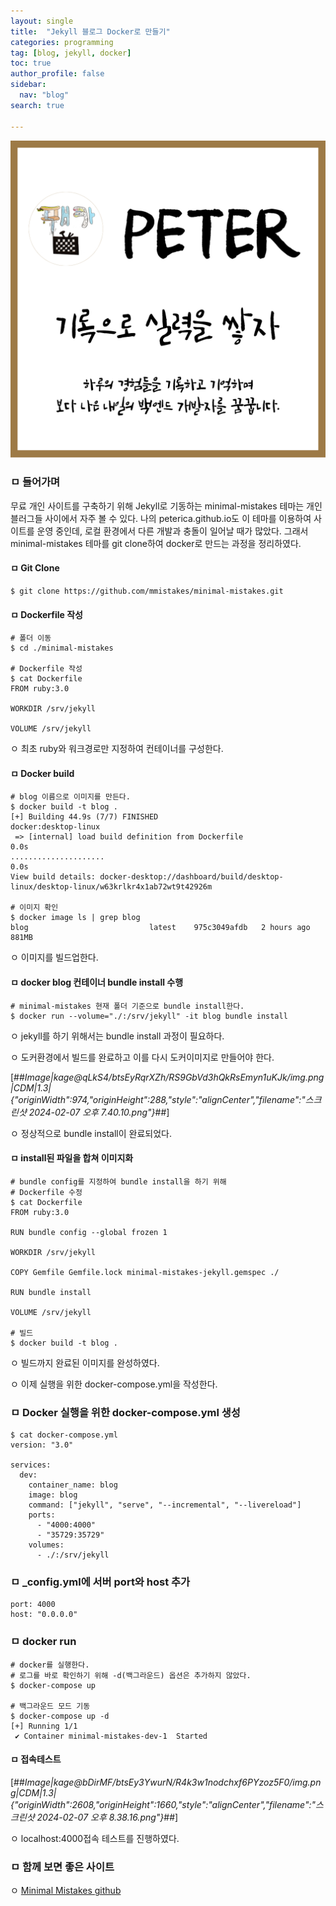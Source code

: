 ```yaml
---
layout: single
title:  "Jekyll 블로그 Docker로 만들기"
categories: programming
tag: [blog, jekyll, docker]
toc: true
author_profile: false
sidebar:
  nav: "blog"
search: true

---
```




<img src="../images/2024-02-07-blog-docker/img1.daumcdn.png" alt="img1.daumcdn" style="zoom:50%;" />



### ㅁ 들어가며

무료 개인 사이트를 구축하기 위해 Jekyll로 기동하는 minimal-mistakes 테마는 개인 블러그들 사이에서 자주 볼 수 있다. 나의 peterica.github.io도 이 테마를 이용하여 사이트를 운영 중인데, 로컬 환경에서 다른 개발과 충돌이 일어날 때가 많았다. 그래서  minimal-mistakes 테마를 git clone하여 docker로 만드는 과정을 정리하였다.

#### ㅁ Git Clone

```
$ git clone https://github.com/mmistakes/minimal-mistakes.git
```

#### ㅁ Dockerfile 작성

```
# 폴더 이동
$ cd ./minimal-mistakes

# Dockerfile 작성
$ cat Dockerfile
FROM ruby:3.0

WORKDIR /srv/jekyll

VOLUME /srv/jekyll
```

 ㅇ 최초 ruby와 워크경로만 지정하여 컨테이너를 구성한다.

#### ㅁ Docker build

```
# blog 이름으로 이미지를 만든다.
$ docker build -t blog .
[+] Building 44.9s (7/7) FINISHED                                                                                                                                                             docker:desktop-linux
 => [internal] load build definition from Dockerfile                                                                                                                                                          0.0s
.....................                                                                                                                                                                  0.0s
View build details: docker-desktop://dashboard/build/desktop-linux/desktop-linux/w63krlkr4x1ab72wt9t42926m

# 이미지 확인
$ docker image ls | grep blog
blog                           latest    975c3049afdb   2 hours ago     881MB
```

 ㅇ 이미지를 빌드업한다. 

#### ㅁ docker blog 컨테이너 bundle install 수행

```
# minimal-mistakes 현재 폴더 기준으로 bundle install한다.
$ docker run --volume="./:/srv/jekyll" -it blog bundle install
```

 ㅇ jekyll를 하기 위해서는 bundle install 과정이 필요하다. 

 ㅇ 도커환경에서 빌드를 완료하고 이를 다시 도커이미지로 만들어야 한다.

[##_Image|kage@qLkS4/btsEyRqrXZh/RS9GbVd3hQkRsEmyn1uKJk/img.png|CDM|1.3|{"originWidth":974,"originHeight":288,"style":"alignCenter","filename":"스크린샷 2024-02-07 오후 7.40.10.png"}_##]

 ㅇ 정상적으로 bundle install이 완료되었다.

#### ㅁ install된 파일을 합쳐 이미지화

```
# bundle config를 지정하여 bundle install을 하기 위해 
# Dockerfile 수정
$ cat Dockerfile
FROM ruby:3.0

RUN bundle config --global frozen 1

WORKDIR /srv/jekyll

COPY Gemfile Gemfile.lock minimal-mistakes-jekyll.gemspec ./

RUN bundle install

VOLUME /srv/jekyll

# 빌드
$ docker build -t blog .
```

 ㅇ 빌드까지 완료된 이미지를 완성하였다.

 ㅇ 이제 실행을 위한 docker-compose.yml을 작성한다.

### ㅁ Docker 실행을 위한 docker-compose.yml 생성

```
$ cat docker-compose.yml
version: "3.0"

services:
  dev:
    container_name: blog
    image: blog
    command: ["jekyll", "serve", "--incremental", "--livereload"]
    ports:
      - "4000:4000"
      - "35729:35729"
    volumes:
      - ./:/srv/jekyll
```

### ㅁ \_config.yml에 서버 port와 host 추가

```
port: 4000
host: "0.0.0.0"
```

### ㅁ docker run

```
# docker를 실행한다.
# 로그를 바로 확인하기 위해 -d(백그라운드) 옵션은 추가하지 않았다.
$ docker-compose up

# 백그라운드 모드 기동
$ docker-compose up -d
[+] Running 1/1
 ✔ Container minimal-mistakes-dev-1  Started
```

#### ㅁ 접속테스트

[##_Image|kage@bDirMF/btsEy3YwurN/R4k3w1nodchxf6PYzoz5F0/img.png|CDM|1.3|{"originWidth":2608,"originHeight":1660,"style":"alignCenter","filename":"스크린샷 2024-02-07 오후 8.38.16.png"}_##]

 ㅇ localhost:4000접속 테스트를 진행하였다.

### ㅁ 함께 보면 좋은 사이트

ㅇ [Minimal Mistakes github](https://mmistakes.github.io/minimal-mistakes/)